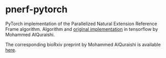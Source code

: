 # pnerf-pytorch

PyTorch implementation of the Parallelized Natural Extension Reference Frame algorithm. Algorithm and [original implementation](https://github.com/aqlaboratory/pnerf) in tensorflow by Mohammed AlQuraishi.

The corresponding bioRxiv preprint by Mohammed AlQuraishi is available [here](https://www.biorxiv.org/content/early/2018/08/06/385450).
